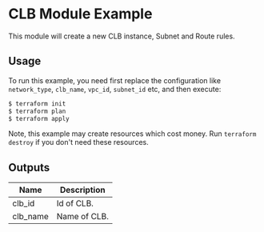 # CLB Module Example

This module will create a new CLB instance, Subnet and Route rules.

## Usage

To run this example, you need first replace the configuration like `network_type`, `clb_name`, `vpc_id`, `subnet_id` etc, and then execute:

```bash
$ terraform init
$ terraform plan
$ terraform apply
```

Note, this example may create resources which cost money. Run `terraform destroy` if you don't need these resources.

## Outputs

| Name | Description |
|------|-------------|
| clb_id   | Id of CLB.   |
| clb_name | Name of CLB. |
